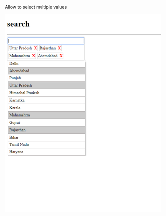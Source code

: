 Allow to select multiple values


![alt text](https://github.com/kamleshmahawar/multiselect-search/blob/master/dropdown.PNG)
